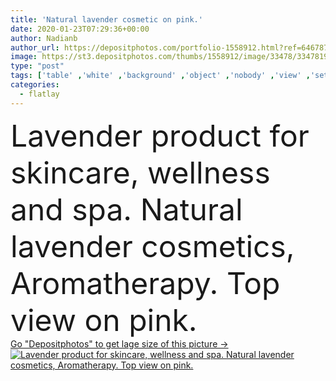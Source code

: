 ```yaml
---
title: 'Natural lavender cosmetic on pink.'
date: 2020-01-23T07:29:36+00:00
author: Nadianb
author_url: https://depositphotos.com/portfolio-1558912.html?ref=64678756
image: https://st3.depositphotos.com/thumbs/1558912/image/33478/334781982/api_thumb_450.jpg?forcejpeg=true
type: "post"
tags: ['table' ,'white' ,'background' ,'object' ,'nobody' ,'view' ,'set' ,'beauty' ,'leaf' ,'plant' ,'oil' ,'flora' ,'flower' ,'healthy' ,'natural' ,'cream' ,'homemade' ,'face' ,'care' ,'skin' ,'pink' ,'purple' ,'lay' ,'product' ,'flat' ,'professional' ,'cosmetic' ,'makeup' ,'skincare' ,'bath' ,'body' ,'bottle' ,'lotion' ,'spa' ,'treatment' ,'aroma' ,'aromatherapy' ,'top' ,'tonic' ,'wellness' ,'dermatology' ,'lavender' ,'essential' ,'apothecary' ,'sea salt' ,'lavender oil' ,'flatlay' ,'lavender cosmetics' ]
categories: 
  - flatlay
---
```

<div aling="center">
            <font size="60"> Lavender product for skincare, wellness and spa. Natural lavender cosmetics, Aromatherapy. Top view on pink.</font>   
</div>
<div>
    <a href='https://st3.depositphotos.com/thumbs/1558912/image/33478/334781982/api_thumb_450.jpg?forcejpeg=true?ref=64678756' target=_blank > Go "Depositphotos" to get lage size of this picture ->
        <img href='https://st3.depositphotos.com/thumbs/1558912/image/33478/334781982/api_thumb_450.jpg?forcejpeg=true?ref=64678756' src='https://st3.depositphotos.com/1558912/33478/i/950/depositphotos_334781982-stock-photo-natural-lavender-cosmetic-on-pink.jpg?forcejpeg=true' alt='Lavender product for skincare, wellness and spa. Natural lavender cosmetics, Aromatherapy. Top view on pink.' >
    </a>
</div>
